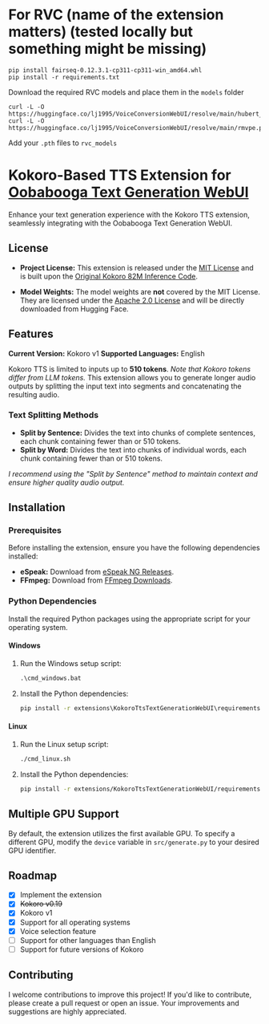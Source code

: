 # For RVC (name of the extension matters) (tested locally but something might be missing)

```
pip install fairseq-0.12.3.1-cp311-cp311-win_amd64.whl
pip install -r requirements.txt
```
Download the required RVC models and place them in the `models` folder
```
curl -L -O https://huggingface.co/lj1995/VoiceConversionWebUI/resolve/main/hubert_base.pt
curl -L -O https://huggingface.co/lj1995/VoiceConversionWebUI/resolve/main/rmvpe.pt
```
Add your `.pth` files to `rvc_models`
# Kokoro-Based TTS Extension for [Oobabooga Text Generation WebUI](https://github.com/oobabooga/text-generation-webui)

Enhance your text generation experience with the Kokoro TTS extension, seamlessly integrating with the Oobabooga Text Generation WebUI.

## License

- **Project License:** This extension is released under the [MIT License](LICENSE) and is built upon the [Original Kokoro 82M Inference Code](https://huggingface.co/hexgrad/Kokoro-82M/tree/c97b7bbc3e60f447383c79b2f94fee861ff156ac).

- **Model Weights:** The model weights are **not** covered by the MIT License. They are licensed under the [Apache 2.0 License](https://huggingface.co/hexgrad/Kokoro-82M) and will be directly downloaded from Hugging Face.

## Features

**Current Version:** Kokoro v1
**Supported Languages:** English

Kokoro TTS is limited to inputs up to **510 tokens**. *Note that Kokoro tokens differ from LLM tokens.* This extension allows you to generate longer audio outputs by splitting the input text into segments and concatenating the resulting audio.

### Text Splitting Methods

- **Split by Sentence:** Divides the text into chunks of complete sentences, each chunk containing fewer than or 510 tokens.
- **Split by Word:** Divides the text into chunks of individual words, each chunk containing fewer than or 510 tokens.

*I recommend using the "Split by Sentence" method to maintain context and ensure higher quality audio output.*

## Installation

### Prerequisites

Before installing the extension, ensure you have the following dependencies installed:

- **eSpeak:** Download from [eSpeak NG Releases](https://github.com/espeak-ng/espeak-ng/releases).
- **FFmpeg:** Download from [FFmpeg Downloads](https://ffmpeg.org/download.html).

### Python Dependencies

Install the required Python packages using the appropriate script for your operating system.

#### Windows

1. Run the Windows setup script:
    ```cmd
    .\cmd_windows.bat
    ```
2. Install the Python dependencies:
    ```cmd
    pip install -r extensions\KokoroTtsTextGenerationWebUI\requirements.txt
    ```

#### Linux

1. Run the Linux setup script:
    ```bash
    ./cmd_linux.sh
    ```
2. Install the Python dependencies:
    ```bash
    pip install -r extensions/KokoroTtsTextGenerationWebUI/requirements.txt
    ```

## Multiple GPU Support

By default, the extension utilizes the first available GPU. To specify a different GPU, modify the `device` variable in `src/generate.py` to your desired GPU identifier.

## Roadmap

- [x] Implement the extension
- [x] ~~Kokoro v0.19~~
- [x] Kokoro v1
- [x] Support for all operating systems
- [x] Voice selection feature
- [ ] Support for other languages than English
- [ ] Support for future versions of Kokoro

## Contributing

I welcome contributions to improve this project! If you'd like to contribute, please create a pull request or open an issue. Your improvements and suggestions are highly appreciated.
